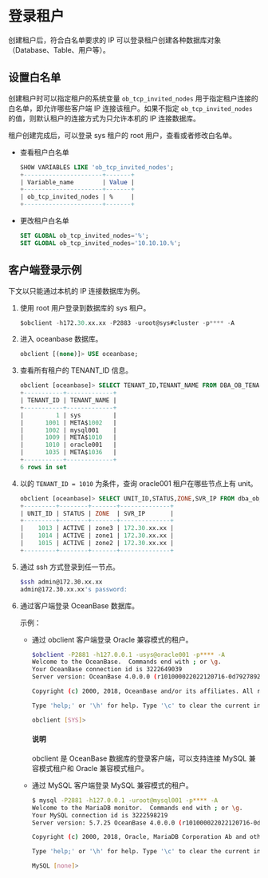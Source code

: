# 登录租户

创建租户后，符合白名单要求的 IP 可以登录租户创建各种数据库对象（Database、Table、用户等）。

## 设置白名单

创建租户时可以指定租户的系统变量 `ob_tcp_invited_nodes` 用于指定租户连接的白名单，即允许哪些客户端 IP 连接该租户。如果不指定 `ob_tcp_invited_nodes` 的值，则默认租户的连接方式为只允许本机的 IP 连接数据库。

租户创建完成后，可以登录 sys 租户的 root 用户，查看或者修改白名单。

* 查看租户白名单

    ```sql
    SHOW VARIABLES LIKE 'ob_tcp_invited_nodes';
    +----------------------+-------+
    | Variable_name        | Value |
    +----------------------+-------+
    | ob_tcp_invited_nodes | %     |
    +----------------------+-------+
    ```

* 更改租户白名单

    ```sql
    SET GLOBAL ob_tcp_invited_nodes='%';
    SET GLOBAL ob_tcp_invited_nodes='10.10.10.%';
    ```

## 客户端登录示例

下文以只能通过本机的 IP 连接数据库为例。

1. 使用 root 用户登录到数据库的 sys 租户。

    ```sql
    $obclient -h172.30.xx.xx -P2883 -uroot@sys#cluster -p**** -A
    ```

2. 进入 oceanbase 数据库。

    ```sql
    obclient [(none)]> USE oceanbase;
    ```

3. 查看所有租户的 TENANT_ID 信息。

    ```sql
    obclient [oceanbase]> SELECT TENANT_ID,TENANT_NAME FROM DBA_OB_TENANTS;
    +-----------+-------------+
    | TENANT_ID | TENANT_NAME |
    +-----------+-------------+
    |         1 | sys         |
    |      1001 | META$1002   |
    |      1002 | mysql001    |
    |      1009 | META$1010   |
    |      1010 | oracle001   |
    |      1035 | META$1036   |
    +-----------+-------------+
    6 rows in set
    ```

4. 以的 `TENANT_ID = 1010` 为条件，查询 oracle001 租户在哪些节点上有 unit。

    ```sql
    obclient [oceanbase]> SELECT UNIT_ID,STATUS,ZONE,SVR_IP FROM dba_ob_units WHERE TENANT_ID = 1010;
    +---------+--------+-------+--------------+
    | UNIT_ID | STATUS | ZONE  | SVR_IP       |
    +---------+--------+-------+--------------+
    |    1013 | ACTIVE | zone3 | 172.30.xx.xx |
    |    1014 | ACTIVE | zone1 | 172.30.xx.xx |
    |    1015 | ACTIVE | zone2 | 172.30.xx.xx |
    +---------+--------+-------+--------------+
    ```

5. 通过 ssh 方式登录到任一节点。

    ```bash
    $ssh admin@172.30.xx.xx
    admin@172.30.xx.xx's password:
    ```

6. 通过客户端登录 OceanBase 数据库。

   示例：

   * 通过 obclient 客户端登录 Oracle 兼容模式的租户。

      ```bash
      $obclient -P2881 -h127.0.0.1 -usys@oracle001 -p**** -A
      Welcome to the OceanBase.  Commands end with ; or \g.
      Your OceanBase connection id is 3222649039
      Server version: OceanBase 4.0.0.0 (r101000022022120716-0d7927892ad6d830e28437af099f018b0ad9a322) (Built Dec  7 2022 16:22:15)

      Copyright (c) 2000, 2018, OceanBase and/or its affiliates. All rights reserved.

      Type 'help;' or '\h' for help. Type '\c' to clear the current input statement.

      obclient [SYS]>
      ```

      <main id="notice" type='explain'>
       <h4>说明</h4>
       <p>obclient 是 OceanBase 数据库的登录客户端，可以支持连接 MySQL 兼容模式租户和 Oracle 兼容模式租户。</p>
      </main>

   * 通过 MySQL 客户端登录 MySQL 兼容模式的租户。

      ```bash
      $ mysql -P2881 -h127.0.0.1 -uroot@mysql001 -p**** -A 
      Welcome to the MariaDB monitor.  Commands end with ; or \g.
      Your MySQL connection id is 3222598219
      Server version: 5.7.25 OceanBase 4.0.0.0 (r101000022022120716-0d7927892ad6d830e28437af099f018b0ad9a322) (Built Dec  7 2022 16:22:15)

      Copyright (c) 2000, 2018, Oracle, MariaDB Corporation Ab and others.

      Type 'help;' or '\h' for help. Type '\c' to clear the current input statement.

      MySQL [none]>
      ```

